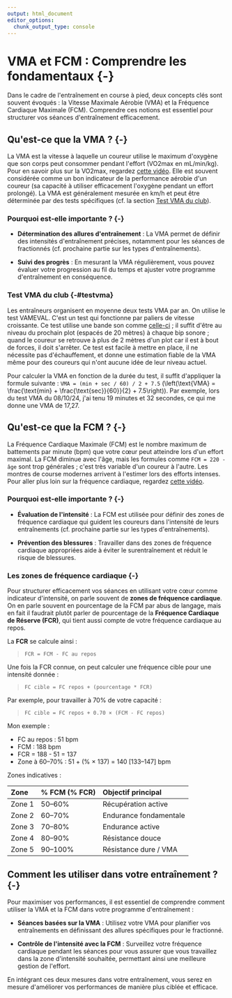 ```yaml
---
output: html_document
editor_options: 
  chunk_output_type: console
---
```



# VMA et FCM : Comprendre les fondamentaux {-}

Dans le cadre de l'entraînement en course à pied, deux concepts clés sont souvent évoqués :
la Vitesse Maximale Aérobie (VMA) et la Fréquence Cardiaque Maximale (FCM).
Comprendre ces notions est essentiel pour structurer vos séances d'entraînement efficacement.

## Qu'est-ce que la VMA ? {-}

La VMA est la vitesse à laquelle un coureur utilise le maximum d'oxygène que son corps peut consommer pendant l'effort (VO2max en mL/min/kg).
Pour en savoir plus sur la VO2max, regardez [cette vidéo](https://www.youtube.com/watch?v=MIVSIIvEhj0).
Elle est souvent considérée comme un bon indicateur de la performance aérobie d'un coureur (sa capacité à utiliser efficacement l'oxygène pendant un effort prolongé).
La VMA est généralement mesurée en km/h et peut être déterminée par des tests spécifiques (cf. la section [Test VMA du club](#testvma)).

### Pourquoi est-elle importante ? {-}

- **Détermination des allures d'entraînement** :
La VMA permet de définir des intensités d'entraînement précises, notamment pour les séances de fractionnés (cf. prochaine partie sur les types d'entraînements).

- **Suivi des progrès** :
En mesurant la VMA régulièrement, vous pouvez évaluer votre progression au fil du temps
et ajuster votre programme d'entraînement en conséquence.

### Test VMA du club {-#testvma}

Les entraîneurs organisent en moyenne deux tests VMA par an.
On utilise le test VAMEVAL. C'est un test qui fonctionne par paliers de vitesse croissante.
Ce test utilise une bande son comme [celle-ci](https://www.irbms.com/wp-content/uploads/2023/06/bande-son-1979-test-luc-leger.mp3) ; il suffit d'être au niveau du prochain plot (espacés de 20 mètres) à chaque bip sonore ; quand le coureur se retrouve à plus de 2 mètres d'un plot car il est à bout de forces, il doit s'arrêter.
Ce test est facile à mettre en place, il ne nécessite pas d'échauffement, et donne une estimation fiable de la VMA même pour des coureurs qui n'ont aucune idée de leur niveau actuel.

Pour calculer la VMA en fonction de la durée du test, il suffit d'appliquer la formule suivante : `VMA = (min + sec / 60) / 2 + 7.5` \(\left(\text{VMA} = \frac{\text{min} + \frac{\text{sec}}{60}}{2} + 7.5\right)\). Par exemple, lors du test VMA du 08/10/24, j'ai tenu 19 minutes et 32 secondes, ce qui me donne une VMA de 17,27.


## Qu'est-ce que la FCM ? {-}

La Fréquence Cardiaque Maximale (FCM) est le nombre maximum de battements par minute (bpm) que votre cœur peut atteindre lors d'un effort maximal.
La FCM diminue avec l'âge, mais les formules comme `FCM = 220 - âge` sont trop générales ; c'est très variable d'un coureur à l'autre. 
Les montres de course modernes arrivent à l'estimer lors des efforts intenses.
Pour aller plus loin sur la fréquence cardiaque, regardez [cette vidéo](https://www.youtube.com/watch?v=c7f2gWekBXE).

### Pourquoi est-elle importante ? {-}

- **Évaluation de l'intensité** :
La FCM est utilisée pour définir des zones de fréquence cardiaque qui guident les coureurs dans l'intensité de leurs entraînements 
(cf. prochaine partie sur les types d'entraînements).

- **Prévention des blessures** :
Travailler dans des zones de fréquence cardiaque appropriées aide à éviter le surentraînement et réduit le risque de blessures.

### Les zones de fréquence cardiaque {-}

Pour structurer efficacement vos séances en utilisant votre cœur comme indicateur d'intensité, on parle souvent de **zones de fréquence cardiaque**. On en parle souvent en pourcentage de la FCM par abus de langage, mais en fait il faudrait plutôt parler de pourcentage de la **Fréquence Cardiaque de Réserve (FCR)**, qui tient aussi compte de votre fréquence cardiaque au repos.

La **FCR** se calcule ainsi :

> `FCR = FCM - FC au repos`

Une fois la FCR connue, on peut calculer une fréquence cible pour une intensité donnée :

> `FC cible = FC repos + (pourcentage * FCR)`

Par exemple, pour travailler à 70% de votre capacité :

> `FC cible = FC repos + 0.70 × (FCM - FC repos)`

Mon exemple :

- FC au repos : 51 bpm
- FCM : 188 bpm
- FCR = 188 - 51 = 137
- Zone à 60–70% : 51 + (% × 137) = 140 [133–147] bpm

Zones indicatives :

| Zone   | % FCM (% FCR) | Objectif principal       |
|:-------|:--------------|:-------------------------|
| Zone 1 | 50–60%        | Récupération active      |
| Zone 2 | 60–70%        | Endurance fondamentale   |
| Zone 3 | 70–80%        | Endurance active         |
| Zone 4 | 80–90%        | Résistance douce         |
| Zone 5 | 90–100%       | Résistance dure / VMA    |


## Comment les utiliser dans votre entraînement ? {-}

Pour maximiser vos performances, il est essentiel de comprendre comment utiliser la VMA et la FCM dans votre programme d'entraînement :

- **Séances basées sur la VMA** :
Utilisez votre VMA pour planifier vos entraînements en définissant des allures spécifiques pour le fractionné.

- **Contrôle de l'intensité avec la FCM** :
Surveillez votre fréquence cardiaque pendant les séances pour vous assurer que vous travaillez dans
la zone d'intensité souhaitée, permettant ainsi une meilleure gestion de l'effort.

En intégrant ces deux mesures dans votre entraînement,
vous serez en mesure d'améliorer vos performances de manière plus ciblée et efficace.
